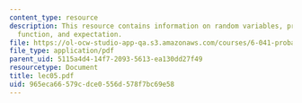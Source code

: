 ```yaml
---
content_type: resource
description: This resource contains information on random variables, probability mass
  function, and expectation.
file: https://ol-ocw-studio-app-qa.s3.amazonaws.com/courses/6-041-probabilistic-systems-analysis-and-applied-probability-spring-2006/965eca66579cdce0556d578f7bc69e58_lec05.pdf
file_type: application/pdf
parent_uid: 5115a4d4-14f7-2093-5613-ea130dd27f49
resourcetype: Document
title: lec05.pdf
uid: 965eca66-579c-dce0-556d-578f7bc69e58
---
```


